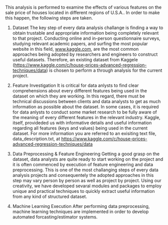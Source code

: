 This analysis is performed to examine the effects of various features on the sale price of houses located in different regions of U.S.A.. In order to make this happen, the following steps are taken.

1. Dataset
The key step of every data analysis challange is finding a way to obtain trustable and appropriate information being completely relevant to that project. Conducting online and in-person questionnaire surveys, studying relevant academic papers, and surfing the most popular website in this field, www.kaggle.com, are the most common approaches being adopted by researchers and engineers to construct useful datasets. Therefore, an existing dataset from Kaggele (https://www.kaggle.com/c/house-prices-advanced-regression-techniques/data) is chosen to perform a through analysis for the current project.

2. Feature Investigation
It is critical for data anlysts to find clear comprehensions about every different features being used in the dataset on which they are working. In this regard, there must be technical discussions between clients and data analysts to get as much information as possible about the dataset. In some cases, it is required for data anlysts to conduct some market research to be fully aware of the meaning of every different features in the relevant industry. Kaggle, itself, provideded us with informative details and useful information regarding all features (keys and values) being used in the current dataset. For more information you are referred to an exisiting text file, data_description.txt, at https://www.kaggle.com/c/house-prices-advanced-regression-techniques/data

3. Data Preprocessing & Feature Engineering
Getting a good grasp on the dataset, data analysts are quite ready to start working on the project and it is often commenced by execution of feature engineering and data preprocessing. This is one of the most challanging steps of every data analysis projects and consequentely the adopted approaches in this step may vary person by person as well as project by project. Using our creativity, we have developed sevaral modules and packages to employ unique and practical techniques to quickly extract useful information from any kind of structured dataset.

4. Machine Learning Execution
After performing data preprocessing, machine learning techniques are implemented in order to develop automated forcasting/estimator systems.